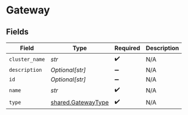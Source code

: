 # Gateway


## Fields

| Field                                                    | Type                                                     | Required                                                 | Description                                              |
| -------------------------------------------------------- | -------------------------------------------------------- | -------------------------------------------------------- | -------------------------------------------------------- |
| `cluster_name`                                           | *str*                                                    | :heavy_check_mark:                                       | N/A                                                      |
| `description`                                            | *Optional[str]*                                          | :heavy_minus_sign:                                       | N/A                                                      |
| `id`                                                     | *Optional[str]*                                          | :heavy_minus_sign:                                       | N/A                                                      |
| `name`                                                   | *str*                                                    | :heavy_check_mark:                                       | N/A                                                      |
| `type`                                                   | [shared.GatewayType](../../models/shared/gatewaytype.md) | :heavy_check_mark:                                       | N/A                                                      |